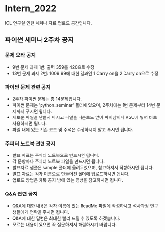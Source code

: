 # Intern_2022
ICL 연구실 인턴 세미나 자료 업로드 공간입니다.

## 파이썬 세미나 2주차 공지
### 문제 오타 공지
* 9번 문제 과제 1번: 출력 359를 420으로 수정
* 13번 문제 과제 2번: 1009 99에 대한 결과인 1 Carry on을 2 Carry on으로 수정

### 파이썬 문제 관련 공지
* 2주차 파이썬 문제는 총 14문제입니다.  
* 파이썬 문제는 'python_seminar' 폴더에 있으며, 2주차에는 1번 문제부터 14번 문제까지 푸시면 됩니다.  
* 새로운 파일을 만들지 마시고 파일을 다운로드 받아 파이참이나 VSC에 넣어 바로 사용하시면 됩니다. 
* 파일 내에 있는 기존 코드 및 주석은 수정하시지 말고 푸시면 됩니다.

### 주피터 노트북 관련 공지
* 발표 자료는 주피터 노트북으로 만드시면 됩니다.
* 각 문항마다 주피터 노트북 파일을 만드시면 됩니다.
* 발표자료 샘플은 sample 폴더에 올려두었으며, 참고하셔서 작성하시면 됩니다.
* 발표 자료는 각자 이름으로 만들어진 폴더에 업로드하시면 됩니다.
* 업로드 방법은 카톡 공지 방에 있는 영상을 참고하시면 됩니다.

### Q&A 관련 공지
* Q&A에 대한 내용은 각자 이름에 있는 ReadMe 파일에 작성하시고 석사과정 연구생들에게 연락을 주시면 됩니다.
* Q&A에 대한 답변은 최대한 빨리 드릴 수 있도록 하겠습니다.
* 모르는 내용이 있으면 꼭 질문하셔서 해결하시기 바랍니다.
